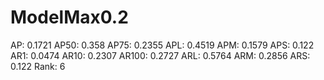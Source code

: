 # ModelMax0.2

AP: 0.1721
AP50: 0.358
AP75: 0.2355
APL: 0.4519
APM: 0.1579
APS: 0.122
AR1: 0.0474
AR10: 0.2307
AR100: 0.2727
ARL: 0.5764
ARM: 0.2856
ARS: 0.122
Rank: 6